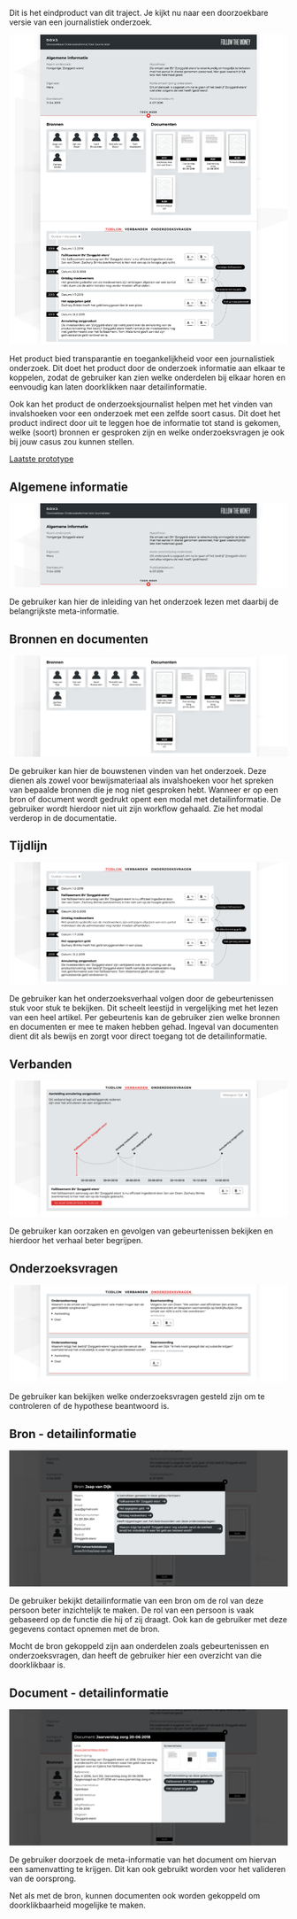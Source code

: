 

Dit is het eindproduct van dit traject. Je kijkt nu naar een doorzoekbare versie van een journalistiek onderzoek.

![Eindproduct visuele weergave van de onderzoeksdata](content/full.png)


Het product bied transparantie en toegankelijkheid voor een journalistiek onderzoek. Dit doet het product door de onderzoek informatie aan elkaar te koppelen, zodat de gebruiker kan zien welke onderdelen bij elkaar horen en eenvoudig kan laten doorklikken naar detailinformatie.

Ook kan het product de onderzoeksjournalist helpen met het vinden van invalshoeken voor een onderzoek met een zelfde soort casus. Dit doet het product indirect door uit te leggen hoe de informatie tot stand is gekomen, welke (soort) bronnen er gesproken zijn en welke onderzoeksvragen je ook bij jouw casus zou kunnen stellen.

[Laatste prototype](https://iiyama12.github.io/Project-blauwdruk_html-content/prototypes/output/version-4.1.0-gebruikerstest/)


## Algemene informatie

![Onderdeel algemene informatie](content/algemene-informatie-final.png)

De gebruiker kan hier de inleiding van het onderzoek lezen met daarbij de belangrijkste meta-informatie.


## Bronnen en documenten

![Onderdeel bronnen en documenten](content/bronnen-documenten-final.png)

De gebruiker kan hier de bouwstenen vinden van het onderzoek. Deze dienen als zowel voor bewijsmateriaal als invalshoeken voor het spreken van bepaalde bronnen die je nog niet gesproken hebt. Wanneer er op een bron of document wordt gedrukt opent een modal met detailinformatie. De gebruiker wordt hierdoor niet uit zijn workflow gehaald. Zie het modal verderop in de documentatie.

## Tijdlijn

![Onderdeel tijdlijn](content/gebeurtenissen-final.png)

De gebruiker kan het onderzoeksverhaal volgen door de gebeurtenissen stuk voor stuk te bekijken. Dit scheelt leestijd in vergelijking met het lezen van een heel artikel. Per gebeurtenis kan de gebruiker zien welke bronnen en documenten er mee te maken hebben gehad. Ingeval van documenten dient dit als bewijs en zorgt voor direct toegang tot de detailinformatie.

## Verbanden

![Onderdeel verbanden](content/verbanden-final.png)

De gebruiker kan oorzaken en gevolgen van gebeurtenissen bekijken en hierdoor het verhaal beter begrijpen.

## Onderzoeksvragen

![Onderdeel onderzoeksvragen](content/onderzoeksvragen-final.png)

De gebruiker kan bekijken welke onderzoeksvragen gesteld zijn om te controleren of de hypothese beantwoord is.


## Bron - detailinformatie

![Bron detailinformatie](content/bron-detail.png)

De gebruiker bekijkt detailinformatie van een bron om de rol van deze persoon beter inzichtelijk te maken. De rol van een persoon is vaak gebaseerd op de functie die hij of zij draagt. Ook kan de gebruiker met deze gegevens contact opnemen met de bron.

Mocht de bron gekoppeld zijn aan onderdelen zoals gebeurtenissen en onderzoeksvragen, dan heeft de gebruiker hier een overzicht van die doorklikbaar is.

## Document - detailinformatie

![Document detailinformatie](content/document-detail.png)

De gebruiker doorzoek de meta-informatie van het document om hiervan een samenvatting te krijgen. Dit kan ook gebruikt worden voor het valideren van de oorsprong.

Net als met de bron, kunnen documenten ook worden gekoppeld om doorklikbaarheid mogelijke te maken.

